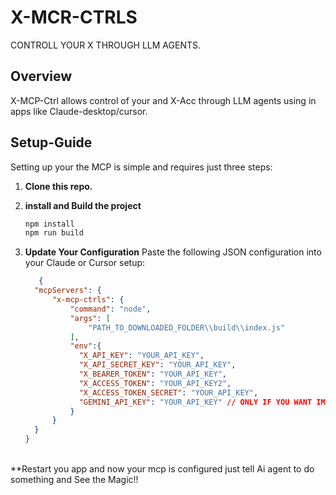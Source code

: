 # X-MCR-CTRLS

CONTROLL YOUR X THROUGH LLM AGENTS.

## Overview

X-MCP-Ctrl allows control of your and X-Acc through LLM agents using in apps like Claude-desktop/cursor.

## Setup-Guide

Setting up your the MCP is simple and requires just three steps:

1. **Clone this repo.**

2. **install and Build the project**
   ```bash
   npm install
   npm run build
   ```
3. **Update Your Configuration**
   Paste the following JSON configuration into your Claude or Cursor setup:
   ```JSON
      {
     "mcpServers": {
         "x-mcp-ctrls": {
             "command": "node",
             "args": [
                 "PATH_TO_DOWNLOADED_FOLDER\\build\\index.js"
             ],
             "env":{
               "X_API_KEY": "YOUR_API_KEY",
               "X_API_SECRET_KEY": "YOUR_API_KEY",
               "X_BEARER_TOKEN": "YOUR_API_KEY",
               "X_ACCESS_TOKEN": "YOUR_API_KEY2",
               "X_ACCESS_TOKEN_SECRET": "YOUR_API_KEY",
               "GEMINI_API_KEY": "YOUR_API_KEY" // ONLY IF YOU WANT IMG GENERATION
             }
         }
     }
   }
   ```

<br>
**Restart you app and now your mcp is configured just tell Ai agent to do something and See the Magic!!
